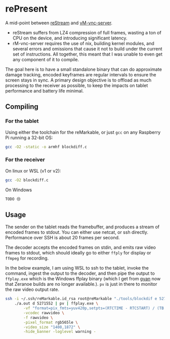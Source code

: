 # rePresent

A mid-point between [reStream](https://github.com/rien/reStream) and [vM-vnc-server](https://github.com/pl-semiotics/rM-vnc-server).

- reStream suffers from LZ4 compression of full frames, wasting a ton of CPU on the device, and introducing significant latency.
- rM-vnc-server requires the use of nix, building kernel modules, and several errors and omissions that cause it not to build under the current set of instructions. All together, this meant that I was unable to even get any component of it to compile.

The goal here is to have a small standalone binary that can do approximate damage tracking, encoded keyframes are regular intervals to ensure the screen stays in sync. A primary design objective is to offload as much processing to the receiver as possible, to keep the impacts on tablet performance and battery life minimal.

## Compiling

### For the tablet

Using either the toolchain for the reMarkable, or just `gcc` on any Raspberry Pi running a 32-bit OS:

```bash
gcc -O2 -static -o armhf blockdiff.c
```

### For the receiver

On linux or WSL (v1 or v2):

```bash
gcc -O2 blockdiff.c
```

On Windows

```bash
TODO 😢
```

## Usage

The sender on the tablet reads the framebuffer, and produces a stream of encoded frames to stdout. You can either use netcat, or ssh directly. Performance over SSH is about 20 frames per second.

The decoder accepts the encoded frames on stdin, and emits raw video frames to stdout, which should ideally go to either `ffply` for display or `ffmpeg` for recording.

In the below example, I am using WSL to ssh to the tablet, invoke the command, ingest the output to the decoder, and then pipe the output to `ffplay.exe` which is the Windows ffplay binary (which I get from [gyan](https://www.gyan.dev/ffmpeg/builds/) now that Zeranoe builds are no longer available.). `pv` is just in there to monitor the raw video output rate.

```bash
ssh -i ~/.ssh/reMarkable.id_rsa root@reMarkable "./tools/blockdif e 5271552 30" | \
    ./a.out d 5271552 | pv | ffplay.exe \
        -vf "format=pix_fmts=yuv420p,setpts=(RTCTIME - RTCSTART) / (TB * 1000000)" \
        -vcodec rawvideo \
        -f rawvideo \
        -pixel_format rgb565le \
        -video_size "1408,1872" \
        -hide_banner -loglevel warning -
```
